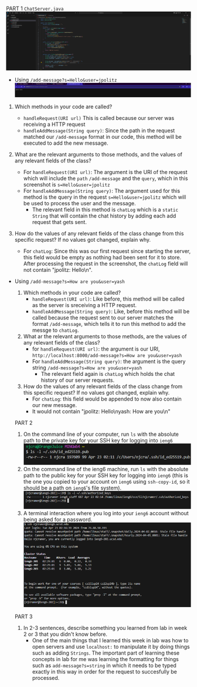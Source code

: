 PART 1
`ChatServer.java` 
![Image](ChatServerCode.png)

- Using `/add-message?s=Hello&user=jpolitz`
![Image](ChatServer1.png)

1. Which methods in your code are called?
   - `handleRequest(URI url)` This is called because our server was receiving a HTTP request
   - `handleAddMessage(String query)`: Since the path in the request matched our `/add-message` format in our code, this method will be executed to add the new message.

2. What are the relevant arguments to those methods, and the values of any relevant fields of the class?
   - For `handleRequest(URI url)`: The argument is the URI of the request which will include the `path` `/add-message` and the `query`, which in this screenshot is `s=Hello&user=jpolitz`
   - For `handleAddMessage(String query)`: The argument used for this method is the query in the request `s=Hello&user=jpolitz` which will be used to process the user and the message.
       - The relevant field in this method is `chatLog` which is a `static String` that will contain the chat history by adding each add request that gets sent.  

3. How do the values of any relevant fields of the class change from this specific request? If no values got changed, explain why.
     - For `chatLog`: Since this was our first request since starting the server, this field would be empty as nothing had been sent for it to store.  After processing the request in the screenshot, the `chatLog` field will not contain "jpolitz: Hello\n".

- Using `/add-message?s=How are you&user=yash`

  1. Which methods in your code are called?
     - `handleRequest(URI url)`: Like before, this method will be called as the server is sreceiving a HTTP request.
     - `handleAddMessage(String query)`: Like, before this method will be called because the request sent to our server matches the format `/add-message`, which tells it to run this method to add the messge to `chatLog`.
  2. What ar the relevant arguments to those methods, are the values of any relevant fields of the class?
     - for `handleRequest(URI url)`: the argument is our URI, `http://localhost:8000/add-message?s=How are you&user=yash`
     - For `handleAddMessage(String query)`: the argument is the query string `/add-message?s=How are you&user=yash`
         - The relevant field again is `chatLog` which holds the chat history of our server requests.
  3. How do the values of any relevant fields of the class change from this specific request? If no values got changed, explain why.
     - For `chatLog`: this field would be appended to now also contain our new message.
     - It would not contain "jpolitz: Hello\nyash: How are you\n"

  PART 2
  1. On the command line of your computer, run `ls` with the absolute path to the private key for your SSH key for logging into `ieng6`
     ![Image](lsPrivateKey.png)
  2. On the command line of the ieng6 machine, run `ls` with the absolute path to the public key for your SSH key for logging into `ieng6` (this is the one you copied to your account on `ieng6` using `ssh-copy-id`, so it should be a path on `ieng6`'s file system).
     ![Image](lsPublicKey.png)
  3. A terminal interaction where you log into your `ieng6` account without being asked for a password.
     ![Image](sshNoPassword.png)

  PART 3
  1. In 2-3 sentences, describe something you learned from lab in week 2 or 3 that you didn't know before.
     - One of the main things that I learned this week in lab was how  to open servers and use `localhost:` to manipulate it by doing things such as adding `Strings`.  The important part of learning these concepts in lab for me was learning the formatting for things such as `add-message?s=string` in which it needs to be typed exactly in this way in order for the request to succesfully be processed.
     

